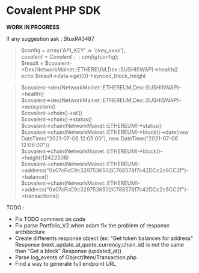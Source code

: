 # Covalent PHP SDK

**WORK IN PROGRESS**

If any suggestion ask : StuxR#3487


> $config = array('API_KEY' => 'ckey_xxxx');  
> $covalent = Covalent::config($config);  
> $result = $covalent->Dex(NetworkMainet::ETHEREUM,Dex::SUSHISWAP)->health()  
> echo $result->data->get(0)->synced_block_height  

> $covalent->dex(NetworkMainet::ETHEREUM,Dex::SUSHISWAP)->health()  
> $covalent->dex(NetworkMainet::ETHEREUM,Dex::SUSHISWAP)->ecosystem()  
> $covalent->chain()->all()  
> $covalent->chain()->status()  
> $covalent->chain(NetworkMainet::ETHEREUM)->status()  
> $covalent->chain(NetworkMainet::ETHEREUM)->block()->date(new DateTime("2021-07-06 12:05:00"), new DateTime("2021-07-06 12:06:00"))    
> $covalent->chain(NetworkMainet::ETHEREUM)->block()->height(12422508)  
> $covalent->chain(NetworkMainet::ETHEREUM)->address("0x07cFcC9c3297536502C788578f7c42DCc2c6CC2f")->balance()  
> $covalent->chain(NetworkMainet::ETHEREUM)->address("0x07cFcC9c3297536502C788578f7c42DCc2c6CC2f")->transactions()  


TODO :
- Fix TODO comment on code
- Fix parse Portfolio_V2 when adam fix the problem of response architecture
- Create differents response object (ex: "Get token balances for address" Response (next_update_at,quote_currency,chain_id) is not the same than "Get a block" Response (updated_at))
- Parse log_events of Object/Item/Transaction.php
- Find a way to generate full endpoint URL 
